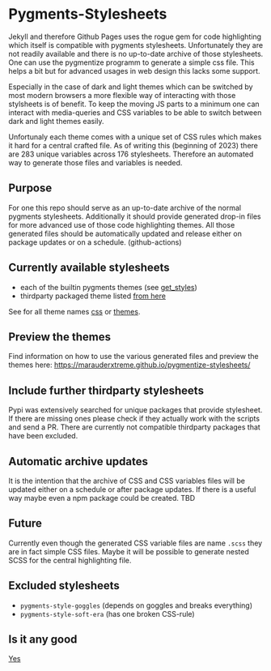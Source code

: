 # Pygments-Stylesheets

Jekyll and therefore Github Pages uses the rogue gem for code highlighting which itself is compatible with pygments stylesheets.
Unfortunately they are not readily available and there is no up-to-date archive of those stylesheets.
One can use the pygmentize programm to generate a simple css file.
This helps a bit but for advanced usages in web design this lacks some support.

Especially in the case of dark and light themes which can be switched by most modern browsers a more flexible way of interacting with those stylsheets is of benefit.
To keep the moving JS parts to a minimum one can interact with media-queries and CSS variables to be able to switch between dark and light themes easily.

Unfortunaly each theme comes with a unique set of CSS rules which makes it hard for a central crafted file.
As of writing this (beginning of 2023) there are 283 unique variables across 176 stylesheets.
Therefore an automated way to generate those files and variables is needed.

## Purpose

For one this repo should serve as an up-to-date archive of the normal pygments stylesheets.
Additionally it should provide generated drop-in files for more advanced use of those code highlighting themes.
All those generated files should be automatically updated and release either on package updates or on a schedule. (github-actions)

## Currently available stylesheets

- each of the builtin pygments themes (see [get_styles][get_styles])
- thirdparty packaged theme listed [from here][pipfile]

See for all theme names [css][css] or [themes][themes].

[get_styles]: src/get_styles.py
[pipfile]: Pipfile#L9
[css]: docs/css/themes
[themes]: docs/dist/themes/

## Preview the themes

Find information on how to use the various generated files and preview the themes here:
<https://marauderxtreme.github.io/pygmentize-stylesheets/>

## Include further thirdparty stylesheets

Pypi was extensively searched for unique packages that provide stylesheet.
If there are missing ones please check if they actually work with the scripts and send a PR.
There are currently not compatible thirdparty packages that have been excluded.

## Automatic archive updates

It is the intention that the archive of CSS and CSS variables files will be updated either on a schedule or after package updates.
If there is a useful way maybe even a npm package could be created.
TBD

## Future

Currently even though the generated CSS variable files are name `.scss` they are in fact simple CSS files.
Maybe it will be possible to generate nested SCSS for the central highlighting file.

## Excluded stylesheets

- `pygments-style-goggles` (depends on goggles and breaks everything)
- `pygments-style-soft-era` (has one broken CSS-rule)

## Is it any good

[Yes](https://news.ycombinator.com/item?id=3067434)
